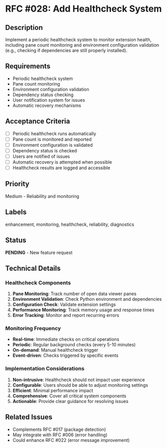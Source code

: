 # RFC #028: Add Healthcheck System

## Description

Implement a periodic healthcheck system to monitor extension health, including pane count monitoring and environment configuration validation (e.g., checking if dependencies are still properly installed).

## Requirements

- Periodic healthcheck system
- Pane count monitoring
- Environment configuration validation
- Dependency status checking
- User notification system for issues
- Automatic recovery mechanisms

## Acceptance Criteria

- [ ] Periodic healthcheck runs automatically
- [ ] Pane count is monitored and reported
- [ ] Environment configuration is validated
- [ ] Dependency status is checked
- [ ] Users are notified of issues
- [ ] Automatic recovery is attempted when possible
- [ ] Healthcheck results are logged and accessible

## Priority

Medium - Reliability and monitoring

## Labels

enhancement, monitoring, healthcheck, reliability, diagnostics

## Status

**PENDING** - New feature request

## Technical Details

### Healthcheck Components

1. **Pane Monitoring**: Track number of open data viewer panes
2. **Environment Validation**: Check Python environment and dependencies
3. **Configuration Check**: Validate extension settings
4. **Performance Monitoring**: Track memory usage and response times
5. **Error Tracking**: Monitor and report recurring errors

### Monitoring Frequency

- **Real-time**: Immediate checks on critical operations
- **Periodic**: Regular background checks (every 5-10 minutes)
- **On-demand**: Manual healthcheck trigger
- **Event-driven**: Checks triggered by specific events

### Implementation Considerations

1. **Non-intrusive**: Healthcheck should not impact user experience
2. **Configurable**: Users should be able to adjust monitoring settings
3. **Efficient**: Minimal performance impact
4. **Comprehensive**: Cover all critical system components
5. **Actionable**: Provide clear guidance for resolving issues

## Related Issues

- Complements RFC #017 (package detection)
- May integrate with RFC #006 (error handling)
- Could enhance RFC #022 (error message improvement)
